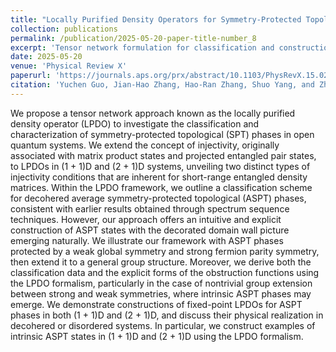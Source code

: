 ```yaml
---
title: "Locally Purified Density Operators for Symmetry-Protected Topological Phases in Mixed States"
collection: publications
permalink: /publication/2025-05-20-paper-title-number_8
excerpt: 'Tensor network formulation for classification and construction of topological phases in open systems'
date: 2025-05-20
venue: 'Physical Review X'
paperurl: 'https://journals.aps.org/prx/abstract/10.1103/PhysRevX.15.021060'
citation: 'Yuchen Guo, Jian-Hao Zhang, Hao-Ran Zhang, Shuo Yang, and Zhen Bi, Phys. Rev. X 15, 021060 (2025).'
---
```

We propose a tensor network approach known as the locally purified density operator (LPDO) to investigate the classification and characterization of symmetry-protected topological (SPT) phases in open quantum systems. We extend the concept of injectivity, originally associated with matrix product states and projected entangled pair states, to LPDOs in (1 + 1)D and (2 + 1)D systems, unveiling two distinct types of injectivity conditions that are inherent for short-range entangled density matrices. Within the LPDO framework, we outline a classification scheme for decohered average symmetry-protected topological (ASPT) phases, consistent with earlier results obtained through spectrum sequence techniques. However, our approach offers an intuitive and explicit construction of ASPT states with the decorated domain wall picture emerging naturally. We illustrate our framework with ASPT phases protected by a weak global symmetry and strong fermion parity symmetry, then extend it to a general group structure. Moreover, we derive both the classification data and the explicit forms of the obstruction functions using the LPDO formalism, particularly in the case of nontrivial group extension between strong and weak symmetries, where intrinsic ASPT phases may emerge. We demonstrate constructions of fixed-point LPDOs for ASPT phases in both (1 + 1)D and (2 + 1)D, and discuss their physical realization in decohered or disordered systems. In particular, we construct examples of intrinsic ASPT states in (1 + 1)D and (2 + 1)D using the LPDO formalism.
